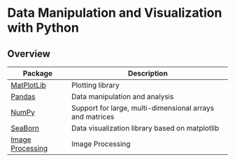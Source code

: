 # Data Manipulation and Visualization with Python

## Overview

| Package                                | Description                                              |
| -------------------------------------- | -------------------------------------------------------- |
| [MatPlotLib](./MatPlotLib)             | Plotting library                                         |
| [Pandas](./Pandas)                     | Data manipulation and analysis                           |
| [NumPy](./NumPy)                       | Support for large, multi-dimensional arrays and matrices |
| [SeaBorn](./Seaborn)                   | Data visualization library based on matplotlib           |
| [Image Processing](./Image_Processing) | Image Processing                                         |
